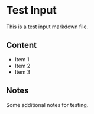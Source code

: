 # Test Input

This is a test input markdown file.

## Content
- Item 1
- Item 2
- Item 3

## Notes
Some additional notes for testing. 
